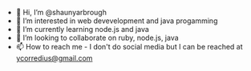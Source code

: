 - 👋 Hi, I’m @shaunyarbrough
- 👀 I’m interested in web devevelopment and java progamming  
- 🌱 I’m currently learning node.js and java
- 💞️ I’m looking to collaborate on ruby, node.js, java  
- 📫 How to reach me - I don't do social media but I can be reached at ycorredius@gmail.com

<!---
shaunyarbrough/shaunyarbrough is a ✨ special ✨ repository because its `README.md` (this file) appears on your GitHub profile.
You can click the Preview link to take a look at your changes.
--->
